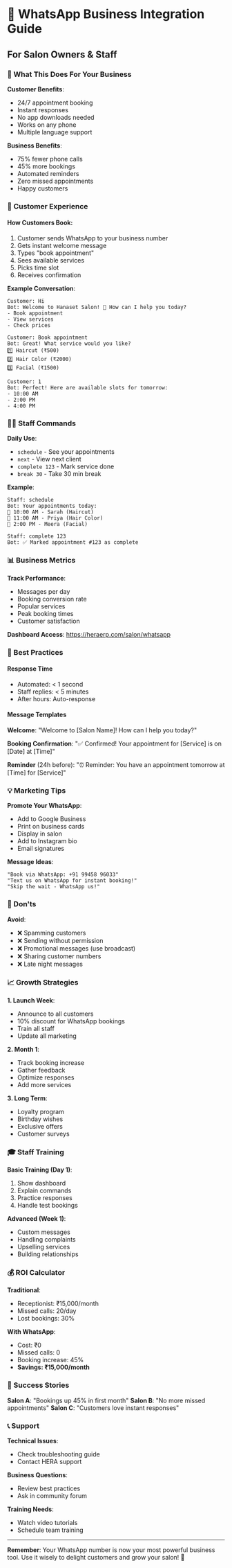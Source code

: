 # 💼 WhatsApp Business Integration Guide

## For Salon Owners & Staff

### 🎯 What This Does For Your Business

**Customer Benefits**:
- 24/7 appointment booking
- Instant responses
- No app downloads needed
- Works on any phone
- Multiple language support

**Business Benefits**:
- 75% fewer phone calls
- 45% more bookings
- Automated reminders
- Zero missed appointments
- Happy customers

### 📱 Customer Experience

#### How Customers Book:
1. Customer sends WhatsApp to your business number
2. Gets instant welcome message
3. Types "book appointment" 
4. Sees available services
5. Picks time slot
6. Receives confirmation

**Example Conversation**:
```
Customer: Hi
Bot: Welcome to Hanaset Salon! 🌟 How can I help you today?
- Book appointment
- View services
- Check prices

Customer: Book appointment
Bot: Great! What service would you like?
1️⃣ Haircut (₹500)
2️⃣ Hair Color (₹2000)
3️⃣ Facial (₹1500)

Customer: 1
Bot: Perfect! Here are available slots for tomorrow:
- 10:00 AM
- 2:00 PM  
- 4:00 PM
```

### 👩‍💼 Staff Commands

**Daily Use**:
- `schedule` - See your appointments
- `next` - View next client
- `complete 123` - Mark service done
- `break 30` - Take 30 min break

**Example**:
```
Staff: schedule
Bot: Your appointments today:
📅 10:00 AM - Sarah (Haircut)
📅 11:00 AM - Priya (Hair Color)
📅 2:00 PM - Meera (Facial)

Staff: complete 123
Bot: ✅ Marked appointment #123 as complete
```

### 📊 Business Metrics

**Track Performance**:
- Messages per day
- Booking conversion rate
- Popular services
- Peak booking times
- Customer satisfaction

**Dashboard Access**: https://heraerp.com/salon/whatsapp

### 🎯 Best Practices

#### Response Time
- Automated: < 1 second
- Staff replies: < 5 minutes
- After hours: Auto-response

#### Message Templates
**Welcome**:
"Welcome to [Salon Name]! How can I help you today?"

**Booking Confirmation**:
"✅ Confirmed! Your appointment for [Service] is on [Date] at [Time]"

**Reminder** (24h before):
"⏰ Reminder: You have an appointment tomorrow at [Time] for [Service]"

### 💡 Marketing Tips

**Promote Your WhatsApp**:
- Add to Google Business
- Print on business cards
- Display in salon
- Add to Instagram bio
- Email signatures

**Message Ideas**:
```
"Book via WhatsApp: +91 99458 96033"
"Text us on WhatsApp for instant booking!"
"Skip the wait - WhatsApp us!"
```

### 🚫 Don'ts

**Avoid**:
- ❌ Spamming customers
- ❌ Sending without permission  
- ❌ Promotional messages (use broadcast)
- ❌ Sharing customer numbers
- ❌ Late night messages

### 📈 Growth Strategies

**1. Launch Week**:
- Announce to all customers
- 10% discount for WhatsApp bookings
- Train all staff
- Update all marketing

**2. Month 1**:
- Track booking increase
- Gather feedback
- Optimize responses
- Add more services

**3. Long Term**:
- Loyalty program
- Birthday wishes
- Exclusive offers
- Customer surveys

### 🎓 Staff Training

**Basic Training (Day 1)**:
1. Show dashboard
2. Explain commands
3. Practice responses
4. Handle test bookings

**Advanced (Week 1)**:
- Custom messages
- Handling complaints
- Upselling services
- Building relationships

### 💰 ROI Calculator

**Traditional**:
- Receptionist: ₹15,000/month
- Missed calls: 20/day
- Lost bookings: 30%

**With WhatsApp**:
- Cost: ₹0
- Missed calls: 0
- Booking increase: 45%
- **Savings: ₹15,000/month**

### 🌟 Success Stories

**Salon A**: "Bookings up 45% in first month"
**Salon B**: "No more missed appointments"
**Salon C**: "Customers love instant responses"

### 📞 Support

**Technical Issues**:
- Check troubleshooting guide
- Contact HERA support

**Business Questions**:
- Review best practices
- Ask in community forum

**Training Needs**:
- Watch video tutorials
- Schedule team training

---

**Remember**: Your WhatsApp number is now your most powerful business tool. Use it wisely to delight customers and grow your salon! 🚀